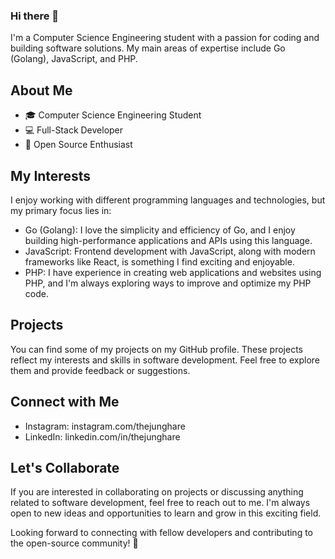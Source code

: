 ### Hi there 👋

<!--
**thejunghare/thejunghare** is a ✨ _special_ ✨ repository because its `README.md` (this file) appears on your GitHub profile.

Here are some ideas to get you started:

- 🔭 I’m currently working on ...
- 🌱 I’m currently learning ...
- 👯 I’m looking to collaborate on ...
- 🤔 I’m looking for help with ...
- 💬 Ask me about ...
- 📫 How to reach me: ...
- 😄 Pronouns: ...
- ⚡ Fun fact: ...
-->

I'm a Computer Science Engineering student with a passion for coding and building software solutions. My main areas of expertise include Go (Golang), JavaScript, and PHP.

## About Me
- 🎓 Computer Science Engineering Student
- 💻 Full-Stack Developer
- 🚀 Open Source Enthusiast


## My Interests

I enjoy working with different programming languages and technologies, but my primary focus lies in:

- Go (Golang): I love the simplicity and efficiency of Go, and I enjoy building high-performance applications and APIs using this language.
- JavaScript: Frontend development with JavaScript, along with modern frameworks like React, is something I find exciting and enjoyable.
- PHP: I have experience in creating web applications and websites using PHP, and I'm always exploring ways to improve and optimize my PHP code.

## Projects

You can find some of my projects on my GitHub profile. These projects reflect my interests and skills in software development. Feel free to explore them and provide feedback or suggestions.


## Connect with Me
- Instagram: instagram.com/thejunghare
- LinkedIn: linkedin.com/in/thejunghare


## Let's Collaborate
If you are interested in collaborating on projects or discussing anything related to software development, feel free to reach out to me. I'm always open to new ideas and opportunities to learn and grow in this exciting field.

Looking forward to connecting with fellow developers and contributing to the open-source community! 🌟
